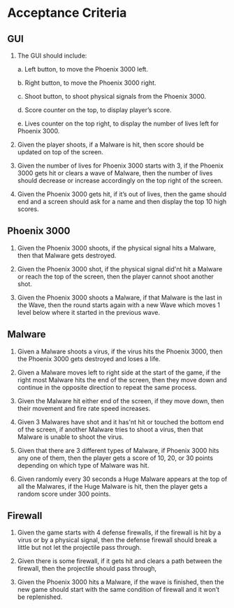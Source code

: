 # Acceptance Criteria

## GUI

1. The GUI should include:

    a. Left button, to move the Phoenix 3000 left.

    b. Right button, to move the Phoenix 3000 right.

    c. Shoot button, to shoot physical signals from the Phoenix 3000.

    d. Score counter on the top, to display player’s score.

    e. Lives counter on the top right, to display the number of lives left for Phoenix 3000.

2. Given the player shoots, if a Malware is hit, then score should be updated on top of the screen.

3. Given the number of lives for Phoenix 3000 starts with 3, if the Phoenix 3000 gets hit or clears a wave of Malware, then the number of lives should decrease or increase accordingly on the top right of the screen.

4. Given the Phoenix 3000 gets hit, if it’s out of lives, then the game should end and a screen should ask for a name and then display the top 10 high scores.


## Phoenix 3000

1. Given the Phoenix 3000 shoots, if the physical signal hits a Malware, then that Malware gets destroyed.

2. Given the Phoenix 3000 shot, if the physical signal did'nt hit a Malware or reach the top of the screen, then the player cannot shoot another shot.

3. Given the Phoenix 3000 shoots a Malware, if that Malware is the last in the Wave, then the round starts again with a new Wave which moves 1 level below where it started in the previous wave.

## Malware

1. Given a Malware shoots a virus, if the virus hits the Phoenix 3000, then the Phoenix 3000 gets destroyed and loses a life.

2. Given a Malware moves left to right side at the start of the game, if the right most Malware hits the end of the screen, then they move down and continue in the opposite direction to repeat the same process.

3. Given the Malware hit either end of the screen, if they move down, then their movement and fire rate speed increases.

4. Given 3 Malwares have shot and it has'nt hit or touched the bottom end of the screen, if another Malware tries to shoot a virus, then that Malware is unable to shoot the virus.

5. Given that there are 3 different types of Malware, if Phoenix 3000 hits any one of them, then the player gets a score of 10, 20, or 30 points depending on which type of Malware was hit.

6. Given randomly every 30 seconds a Huge Malware appears at the top of all the Malwares, if the Huge Malware is hit, then the player gets a random score under 300 points.


## Firewall

1. Given the game starts with 4 defense firewalls, if the firewall is hit by a virus or by a physical signal, then the defense firewall should break a little but not let the projectile pass through.

2. Given there is some firewall, if it gets hit and clears a path between the firewall, then the projectile should pass through,

3. Given the Phoenix 3000 hits a Malware, if the wave is finished, then the new game should start with the same condition of firewall and it won’t be replenished.
